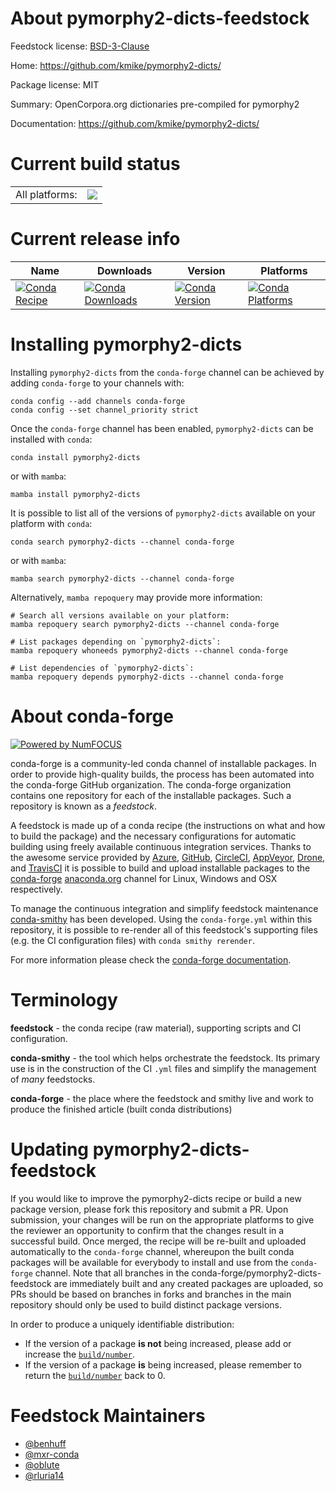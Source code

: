 About pymorphy2-dicts-feedstock
===============================

Feedstock license: [BSD-3-Clause](https://github.com/conda-forge/pymorphy2-dicts-feedstock/blob/main/LICENSE.txt)

Home: https://github.com/kmike/pymorphy2-dicts/

Package license: MIT

Summary: OpenCorpora.org dictionaries pre-compiled for pymorphy2

Documentation: https://github.com/kmike/pymorphy2-dicts/

Current build status
====================


<table><tr><td>All platforms:</td>
    <td>
      <a href="https://dev.azure.com/conda-forge/feedstock-builds/_build/latest?definitionId=9043&branchName=main">
        <img src="https://dev.azure.com/conda-forge/feedstock-builds/_apis/build/status/pymorphy2-dicts-feedstock?branchName=main">
      </a>
    </td>
  </tr>
</table>

Current release info
====================

| Name | Downloads | Version | Platforms |
| --- | --- | --- | --- |
| [![Conda Recipe](https://img.shields.io/badge/recipe-pymorphy2--dicts-green.svg)](https://anaconda.org/conda-forge/pymorphy2-dicts) | [![Conda Downloads](https://img.shields.io/conda/dn/conda-forge/pymorphy2-dicts.svg)](https://anaconda.org/conda-forge/pymorphy2-dicts) | [![Conda Version](https://img.shields.io/conda/vn/conda-forge/pymorphy2-dicts.svg)](https://anaconda.org/conda-forge/pymorphy2-dicts) | [![Conda Platforms](https://img.shields.io/conda/pn/conda-forge/pymorphy2-dicts.svg)](https://anaconda.org/conda-forge/pymorphy2-dicts) |

Installing pymorphy2-dicts
==========================

Installing `pymorphy2-dicts` from the `conda-forge` channel can be achieved by adding `conda-forge` to your channels with:

```
conda config --add channels conda-forge
conda config --set channel_priority strict
```

Once the `conda-forge` channel has been enabled, `pymorphy2-dicts` can be installed with `conda`:

```
conda install pymorphy2-dicts
```

or with `mamba`:

```
mamba install pymorphy2-dicts
```

It is possible to list all of the versions of `pymorphy2-dicts` available on your platform with `conda`:

```
conda search pymorphy2-dicts --channel conda-forge
```

or with `mamba`:

```
mamba search pymorphy2-dicts --channel conda-forge
```

Alternatively, `mamba repoquery` may provide more information:

```
# Search all versions available on your platform:
mamba repoquery search pymorphy2-dicts --channel conda-forge

# List packages depending on `pymorphy2-dicts`:
mamba repoquery whoneeds pymorphy2-dicts --channel conda-forge

# List dependencies of `pymorphy2-dicts`:
mamba repoquery depends pymorphy2-dicts --channel conda-forge
```


About conda-forge
=================

[![Powered by
NumFOCUS](https://img.shields.io/badge/powered%20by-NumFOCUS-orange.svg?style=flat&colorA=E1523D&colorB=007D8A)](https://numfocus.org)

conda-forge is a community-led conda channel of installable packages.
In order to provide high-quality builds, the process has been automated into the
conda-forge GitHub organization. The conda-forge organization contains one repository
for each of the installable packages. Such a repository is known as a *feedstock*.

A feedstock is made up of a conda recipe (the instructions on what and how to build
the package) and the necessary configurations for automatic building using freely
available continuous integration services. Thanks to the awesome service provided by
[Azure](https://azure.microsoft.com/en-us/services/devops/), [GitHub](https://github.com/),
[CircleCI](https://circleci.com/), [AppVeyor](https://www.appveyor.com/),
[Drone](https://cloud.drone.io/welcome), and [TravisCI](https://travis-ci.com/)
it is possible to build and upload installable packages to the
[conda-forge](https://anaconda.org/conda-forge) [anaconda.org](https://anaconda.org/)
channel for Linux, Windows and OSX respectively.

To manage the continuous integration and simplify feedstock maintenance
[conda-smithy](https://github.com/conda-forge/conda-smithy) has been developed.
Using the ``conda-forge.yml`` within this repository, it is possible to re-render all of
this feedstock's supporting files (e.g. the CI configuration files) with ``conda smithy rerender``.

For more information please check the [conda-forge documentation](https://conda-forge.org/docs/).

Terminology
===========

**feedstock** - the conda recipe (raw material), supporting scripts and CI configuration.

**conda-smithy** - the tool which helps orchestrate the feedstock.
                   Its primary use is in the construction of the CI ``.yml`` files
                   and simplify the management of *many* feedstocks.

**conda-forge** - the place where the feedstock and smithy live and work to
                  produce the finished article (built conda distributions)


Updating pymorphy2-dicts-feedstock
==================================

If you would like to improve the pymorphy2-dicts recipe or build a new
package version, please fork this repository and submit a PR. Upon submission,
your changes will be run on the appropriate platforms to give the reviewer an
opportunity to confirm that the changes result in a successful build. Once
merged, the recipe will be re-built and uploaded automatically to the
`conda-forge` channel, whereupon the built conda packages will be available for
everybody to install and use from the `conda-forge` channel.
Note that all branches in the conda-forge/pymorphy2-dicts-feedstock are
immediately built and any created packages are uploaded, so PRs should be based
on branches in forks and branches in the main repository should only be used to
build distinct package versions.

In order to produce a uniquely identifiable distribution:
 * If the version of a package **is not** being increased, please add or increase
   the [``build/number``](https://docs.conda.io/projects/conda-build/en/latest/resources/define-metadata.html#build-number-and-string).
 * If the version of a package **is** being increased, please remember to return
   the [``build/number``](https://docs.conda.io/projects/conda-build/en/latest/resources/define-metadata.html#build-number-and-string)
   back to 0.

Feedstock Maintainers
=====================

* [@benhuff](https://github.com/benhuff/)
* [@mxr-conda](https://github.com/mxr-conda/)
* [@oblute](https://github.com/oblute/)
* [@rluria14](https://github.com/rluria14/)

